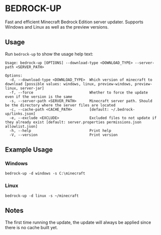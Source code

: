 # BEDROCK-UP

Fast and efficient Minecraft Bedrock Edition server updater. Supports Windows and Linux as well as the preview versions.

## Usage

Run `bedrock-up` to show the usage help text:

```text
Usage: bedrock-up [OPTIONS] --download-type <DOWNLOAD_TYPE> --server-path <SERVER_PATH>

Options:
  -d, --download-type <DOWNLOAD_TYPE>  Which version of minecraft to download [possible values: windows, linux, preview-windows, preview-linux, server-jar]
  -f, --force                          Whether to force the update even if the version is the same
  -s, --server-path <SERVER_PATH>      Minecraft server path. Should be the directory where the server files are located
  -c, --cache-path <CACHE_PATH>        [default: ~/.bedrock-up/links.json]
  -e, --exclude <EXCLUDE>              Excluded files to not update if they already exist [default: server.properties permissions.json allowlist.json]
  -h, --help                           Print help
  -V, --version                        Print version
```

## Example Usage

### Windows

```shell
bedrock-up -d windows -s C:\minecraft
```

### Linux

```shell
bedrock-up -d linux -s ~/minecraft
```

## Notes

The first time running the update, the update will always be applied since there is no cache built yet.
